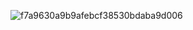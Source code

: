 ![f7a9630a9b9afebcf38530bdaba9d006](https://user-images.githubusercontent.com/63150258/111354465-c6503780-869f-11eb-8189-5ee99ee43d87.jpg)
